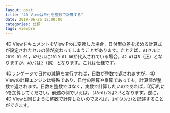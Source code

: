 ```yaml
---
layout: post
title: "4D Viewは日付を整数で計算する"
date: 2019-06-26 12:00:00
categories: 仕様
tags: viewpro
---
```


4D ViewドキュメントをView Proに変換した場合，日付型の差を求める計算式が設定されたセルの値が変わってしまうことがあります。たとえば，``A1``セルに``2019-01-01``，``A2``セルに``2019-01-06``が代入されている場合，``A2-A1``は``5``（正）となりますが，``A3/2``は``2``（誤）となります。これは仕様です。

4Dランゲージで日付の減算を実行すれば，日数が整数で返されますが，4D Viewの計算エンジンは特殊であり，日付の除算や乗算であっても，計算値が整数で返されます。日数を整数ではなく，実数で計算したいのであれば，明示的に``0``を加算してください。前述の例でいえば，``(A3+0)/2``は``2.5``となります。逆に，4D Viewと同じように整数で計算したいのであれば，``INT(A3/2)``と記述することができます。
